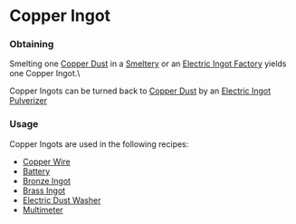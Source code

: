 # Copper Ingot

### Obtaining

Smelting one [Copper Dust](https://github.com/Slimefun/Slimefun4/wiki/Copper-Dust) in a [Smeltery](https://github.com/Slimefun/Slimefun4/wiki/Smeltery) or an [Electric Ingot Factory](https://github.com/Slimefun/Slimefun4/wiki/Electric-Ingot-Factory) yields one Copper Ingot.\


Copper Ingots can be turned back to [Copper Dust](https://github.com/Slimefun/Slimefun4/wiki/Copper-Dust) by an [Electric Ingot Pulverizer](https://github.com/Slimefun/Slimefun4/wiki/Electric-Ingot-Pulverizer)

### Usage

Copper Ingots are used in the following recipes:

* [Copper Wire](https://github.com/Slimefun/Slimefun4/wiki/Copper-Wire)
* [Battery](https://github.com/Slimefun/Slimefun4/wiki/Battery)
* [Bronze Ingot](https://github.com/Slimefun/Slimefun4/wiki/Bronze-Ingot)
* [Brass Ingot](https://github.com/Slimefun/Slimefun4/wiki/Brass-Ingot)
* [Electric Dust Washer](https://github.com/Slimefun/Slimefun4/wiki/Electric-Dust-Washer)
* [Multimeter](https://github.com/Slimefun/Slimefun4/wiki/Technical-Gadgets#multimeter)
